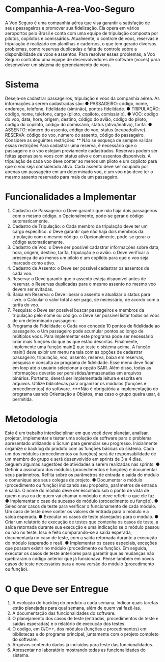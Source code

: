 # Companhia-A-rea-Voo-Seguro
A Voo Seguro é uma companhia aérea que visa garantir a satisfação de seus passageiros e
promover sua fidelização. Ela opera em vários aeroportos pelo Brasil e conta com uma equipe
de tripulação composta por pilotos, copilotos e comissários. Atualmente, o controle de voos,
reservas e tripulação é realizado em planilhas e cadernos, o que tem gerado diversos
problemas, como reservas duplicadas e falta de controle sobre a disponibilidade de voos e
assentos. Para resolver esses problemas, a Voo Seguro contratou uma equipe de
desenvolvedores de software (vocês) para desenvolver um sistema de gerenciamento de voos.
# Sistema
Deseja-se cadastrar passageiros, tripulação e voos da companhia aérea. As informações a serem
cadastradas são:
● PASSAGEIRO: código, nome, endereço, telefone, fidelidade (sim/não), pontos fidelidade.
● TRIPULAÇÃO: código, nome, telefone, cargo (piloto, copiloto, comissário).
● VOO: código do voo, data, hora, origem, destino, código do avião, código do piloto,
código do copiloto, código do comissário, status (ativo/inativo), tarifa.
● ASSENTO: número do assento, código do voo, status (ocupado/livre).
RESERVA: código do voo, número do assento, código do passageiro.
Considere as seguintes restrições: ** Não se esqueça de sempre validar essas restrições
Para cadastrar uma reserva, é necessário que o passageiro e o voo estejam previamente
cadastrados. Reservas podem ser feitas apenas para voos com status ativo e com assentos
disponíveis. A tripulação de cada voo deve conter ao menos um piloto e um copiloto para que o
voo seja considerado ativo. Cada assento deve ser ocupado por apenas um passageiro em um
determinado voo, e um voo não deve ter o mesmo assento reservado para mais de um
passageiro.
# Funcionalidades a Implementar
1. Cadastro de Passageiro:
o Deve garantir que não haja dois passageiros com o mesmo código.
o Opcionalmente, pode-se gerar o código automaticamente.
2. Cadastro de Tripulação:
o Cada membro da tripulação deve ter um cargo específico.
o Deve garantir que não haja dois membros da tripulação com o mesmo código.
o Opcionalmente, pode-se gerar o código automaticamente.
3. Cadastro de Voo:
o Deve ser possível cadastrar informações sobre data, hora, origem, destino, tarifa,
tripulação e o avião.
o Deve verificar a presença de ao menos um piloto e um copiloto para que o voo
seja marcado como ativo.
4. Cadastro de Assento:
o Deve ser possível cadastrar os assentos de cada voo.
5. Reserva:
o Deve garantir que o assento esteja disponível antes de reservar.
o Reservas duplicadas para o mesmo assento no mesmo voo devem ser evitadas.
6. Baixa em Reserva:
o Deve liberar o assento e atualizar o status para livre.
o Calcular o valor total a ser pago, se necessário, de acordo com a tarifa do voo.
7. Pesquisa:
o Deve ser possível buscar passageiros e membros da tripulação pelo nome ou
código.
o Deve ser possível listar todos os voos de um determinado passageiro.
8. Programa de Fidelidade:
o Cada voo concede 10 pontos de fidelidade ao passageiro.
o Um passageiro pode acumular pontos ao longo de múltiplos voos.
Para implementar este programa pode ser necessário criar mais funções do que as que estão
descritas.
Finalmente, implemente uma função main() que teste o sistema acima. A função main() deve
exibir um menu na tela com as opções de cadastrar passageiro, tripulação, voo, assento,
reserva, baixa em reservas, pesquisa e consulta ao programa de fidelidade. Esse menu deve
ficar em loop até o usuário selecionar a opção SAIR. Além disso, todas as informações deverão
ser persistidas/armazenadas em arquivos binários. Portanto, deverá ser implementada leitura
e escrita em arquivos. Utilize bibliotecas para organizar os módulos (funções e procedimentos)
do software.
***Não é obrigatória a implementação do programa usando Orientação a Objetos, mas caso o
grupo queira usar, é permitida.
# Metodologia
Este é um trabalho interdisciplinar em que você deve planejar, analisar, projetar, implementar e
testar uma solução de software para o problema apresentado utilizando o Scrum para gerenciar
seu progresso.
Inicialmente organize o backlog do produto com as funções básicas do sistema. Cada um dos
módulos (procedimentos ou funções) será de responsabilidade de um membro do grupo e será
desenvolvido em sprints de 3 a 4 dias. Seguem algumas sugestões de atividades a serem
realizadas nas sprints:
● Definir a assinatura dos módulos (procedimentos e funções) e documentar seus
parâmetros. Reflita sobre os parâmetros de entrada e saída do módulo e comunique aos
seus colegas de projeto.
● Documentar o módulo (procedimento ou função) indicando seu propósito, parâmetros
de entrada e saída. O nome do módulo deve ser escolhido sob o ponto de vista de quem
o usa ou de quem vai chamar o módulo e deve refletir o que ele faz.
● Implementar o caso de sucesso do módulo (procedimento ou função).
● Selecionar casos de teste para verificar o funcionamento de cada módulo. Um caso de
teste deve conter os valores de entrada para o módulo e a saída esperada.
● Executar os casos de teste planejados para o módulo.
● Criar um relatório de execução de testes que contenha os casos de teste, a saída
retornada durante sua execução e uma indicação se o módulo passou ou não no teste.
Isso é feito comparando-se a saída esperada, documentada no caso de teste, com a
saída retornada durante a execução do módulo (esperado x real).
● Implementar os casos especiais, exceções que possam existir no módulo (procedimento
ou função). Em seguida, executar os casos de teste anteriores para garantir que as
mudanças não quebraram o código anterior que já funcionava. Pense também em novos
casos de teste necessários para a nova versão do módulo (procedimento ou função).
# O que Deve ser Entregue
1. A evolução do backlog do produto a cada semana. Indicar quais tarefas estão planejadas
para qual semana, além de quem vai fazê-las.
2. A documentação das funcionalidades do software.
3. O planejamento dos casos de teste (entradas, procedimentos de teste e saídas
esperadas) e o relatório de execução dos testes.
4. O código, em C/C++, dos módulos (funções e procedimentos) em bibliotecas e do
programa principal, juntamente com o projeto completo do software.
5. Arquivos contendo dados já incluídos para teste das funcionalidades.
6. Apresentar no laboratório mostrando todas as funcionalidades do sistema.
